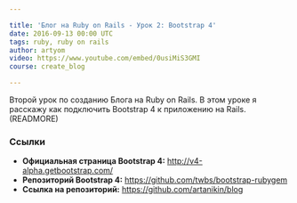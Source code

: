 ```yaml
---

title: 'Блог на Ruby on Rails - Урок 2: Bootstrap 4'
date: 2016-09-13 00:00 UTC
tags: ruby, ruby on rails
author: artyom
video: https://www.youtube.com/embed/0usiMiS3GMI
course: create_blog

---
```


Второй урок по созданию Блога на Ruby on Rails. В этом уроке я расскажу как подключить Bootstrap 4 к приложению на Rails.
(READMORE)

### Ссылки

  * **Официальная страница Bootstrap 4:** http://v4-alpha.getbootstrap.com/
  * **Репозиторий Bootstrap 4:** https://github.com/twbs/bootstrap-rubygem
  * **Ссылка на репозиторий:** https://github.com/artanikin/blog
